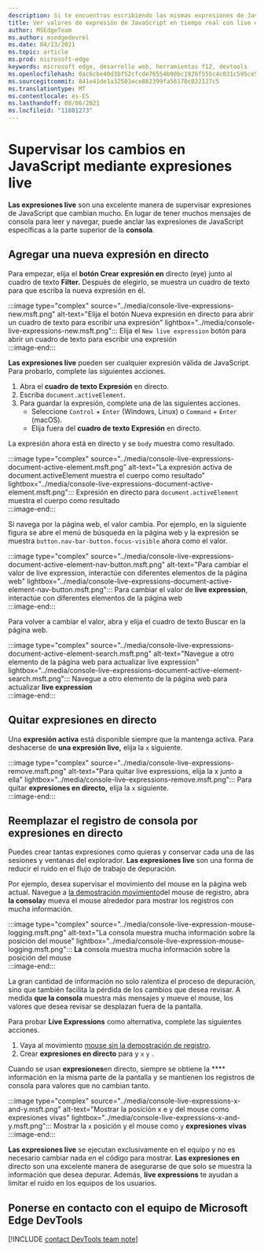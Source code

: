```yaml
---
description: Si te encuentras escribiendo las mismas expresiones de JavaScript en la consola repetidamente, prueba Live Expressions en su lugar.
title: Ver valores de expresión de JavaScript en tiempo real con live expressions
author: MSEdgeTeam
ms.author: msedgedevrel
ms.date: 04/13/2021
ms.topic: article
ms.prod: microsoft-edge
keywords: microsoft edge, desarrollo web, herramientas f12, devtools
ms.openlocfilehash: 0ac6cbe40d3bf52cfcde76554b90bc1926f555c4c031c595ce5f42c171ae8a82
ms.sourcegitcommit: 841e41de1a32501ece862399fa56170c022127c5
ms.translationtype: MT
ms.contentlocale: es-ES
ms.lasthandoff: 08/06/2021
ms.locfileid: "11801273"
---
```

# <a name="monitor-changes-in-javascript-using-live-expressions"></a>Supervisar los cambios en JavaScript mediante expresiones live  

**Las expresiones live** son una excelente manera de supervisar expresiones de JavaScript que cambian mucho.    En lugar de tener muchos mensajes de consola para leer y navegar, puede anclar las expresiones de JavaScript específicas a la parte superior de la **consola**.  

## <a name="add-a-new-live-expression"></a>Agregar una nueva expresión en directo  

Para empezar, elija el **botón Crear expresión en** directo \(eye\) junto al cuadro de texto **Filter.**  Después de elegirlo, se muestra un cuadro de texto para que escriba la nueva expresión en él.  

:::image type="complex" source="../media/console-live-expressions-new.msft.png" alt-text="Elija el botón Nueva expresión en directo para abrir un cuadro de texto para escribir una expresión" lightbox="../media/console-live-expressions-new.msft.png":::
    Elija el `New live expression` botón para abrir un cuadro de texto para escribir una expresión  
:::image-end:::  

**Las expresiones live** pueden ser cualquier expresión válida de JavaScript.  Para probarlo, complete las siguientes acciones.  

1.  Abra el **cuadro de texto Expresión** en directo.  
1.  Escriba `document.activeElement`.  
1.  Para guardar la expresión, complete una de las siguientes acciones.  
    *   Seleccione `Control` + `Enter` \(Windows, Linux\) o `Command` + `Enter` \(macOS\).  
    *   Elija fuera del **cuadro de texto Expresión** en directo.  
        
La expresión ahora está en directo y se `body` muestra como resultado.  

:::image type="complex" source="../media/console-live-expressions-document-active-element.msft.png" alt-text="La expresión activa de document.activeElement muestra el cuerpo como resultado" lightbox="../media/console-live-expressions-document-active-element.msft.png":::
    Expresión en directo para `document.activeElement` muestra el cuerpo como resultado  
:::image-end:::  

Si navega por la página web, el valor cambia.  Por ejemplo, en la siguiente figura se abre el menú de búsqueda en la página web y la expresión se muestra `button.nav-bar-button.focus-visible` ahora como el valor.  

:::image type="complex" source="../media/console-live-expressions-document-active-element-nav-button.msft.png" alt-text="Para cambiar el valor de live expression, interactúe con diferentes elementos de la página web" lightbox="../media/console-live-expressions-document-active-element-nav-button.msft.png":::
    Para cambiar el valor de **live expression**, interactúe con diferentes elementos de la página web  
:::image-end:::  

Para volver a cambiar el valor, abra y elija el cuadro de texto Buscar en la página web.  

:::image type="complex" source="../media/console-live-expressions-document-active-element-search.msft.png" alt-text="Navegue a otro elemento de la página web para actualizar live expression" lightbox="../media/console-live-expressions-document-active-element-search.msft.png":::
    Navegue a otro elemento de la página web para actualizar **live expression**  
:::image-end:::  

## <a name="remove-live-expressions"></a>Quitar expresiones en directo  

Una **expresión activa** está disponible siempre que la mantenga activa.  Para deshacerse de **una expresión live,** elija la `x` siguiente.  

:::image type="complex" source="../media/console-live-expressions-remove.msft.png" alt-text="Para quitar live expressions, elija la x junto a ella" lightbox="../media/console-live-expressions-remove.msft.png":::
    Para quitar **expresiones en directo,** elija la `x` siguiente.  
:::image-end:::  

## <a name="replace-console-logging-with-live-expressions"></a>Reemplazar el registro de consola por expresiones en directo  

Puedes crear tantas expresiones como quieras y conservar cada una de las sesiones y ventanas del explorador.  **Las expresiones live** son una forma de reducir el ruido en el flujo de trabajo de depuración.  

Por ejemplo, desea supervisar el movimiento del mouse en la página web actual.  Navegue a [la demostración movimiento][GithubMicrosoftedgeDevtoolssamplesConsoleMousemoveHtml]del mouse de registro, abra **la consola**y mueva el mouse alrededor para mostrar los registros con mucha información.  

:::image type="complex" source="../media/console-live-expression-mouse-logging.msft.png" alt-text="La consola muestra mucha información sobre la posición del mouse" lightbox="../media/console-live-expression-mouse-logging.msft.png":::
    **La** consola muestra mucha información sobre la posición del mouse  
:::image-end:::  

La gran cantidad de información no solo ralentiza el proceso de depuración, sino que también facilita la pérdida de los cambios que desea revisar.  A medida **que la consola** muestra más mensajes y mueve el mouse, los valores que desea revisar se desplazan fuera de la pantalla.  

Para probar **Live Expressions** como alternativa, complete las siguientes acciones.  

1.  Vaya al movimiento [mouse sin la demostración de registro][GithubMicrosoftedgeDevtoolssamplesConsoleMouseNoLogHtml].  
1.  Crear **expresiones en directo** para y `x` `y` .  
    
Cuando se usan **expresiones**en directo, siempre se obtiene la **** información en la misma parte de la pantalla y se mantienen los registros de consola para valores que no cambian tanto.

:::image type="complex" source="../media/console-live-expressions-x-and-y.msft.png" alt-text="Mostrar la posición x e y del mouse como expresiones vivas" lightbox="../media/console-live-expressions-x-and-y.msft.png":::
    Mostrar la `x` posición y el mouse como `y` **expresiones vivas**  
:::image-end:::  

**Las expresiones live** se ejecutan exclusivamente en el equipo y no es necesario cambiar nada en el código para mostrar.  **Las expresiones en** directo son una excelente manera de asegurarse de que solo se muestra la información que desea depurar.  Además, **live expressions** te ayudan a limitar el ruido en los equipos de los usuarios.

## <a name="getting-in-touch-with-the-microsoft-edge-devtools-team"></a>Ponerse en contacto con el equipo de Microsoft Edge DevTools  

[!INCLUDE [contact DevTools team note](../includes/contact-devtools-team-note.md)]  

<!-- links -->  

[GithubMicrosoftedgeDevtoolssamplesConsoleMousemoveHtml]: https://microsoftedge.github.io/DevToolsSamples/console/mousemove.html "Ejemplos de mensajes de consola: Uso de tablas | GitHub"  
[GithubMicrosoftedgeDevtoolssamplesConsoleMouseNoLogHtml]: https://microsoftedge.github.io/DevToolsSamples/console/mousemove-no-log.html "Movimiento del mouse sin registro | GitHub"  

